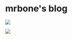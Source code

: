 # mrbone's blog

[![](https://img.shields.io/github/issues-raw/mrbone/mrbone.github.io.svg)](https://github.com/mrbone/mrbone.github.io/issues)

[![](https://img.shields.io/github/issues-closed-raw/mrbone/mrbone.github.io.svg)](https://github.com/mrbone/mrbone.github.io/issues)
